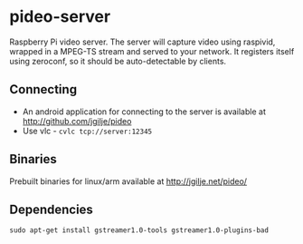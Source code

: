 # pideo-server
Raspberry Pi video server. The server will capture video using raspivid, wrapped in a MPEG-TS stream
and served to your network. It registers itself using zeroconf, so it should be auto-detectable by clients.

## Connecting
* An android application for connecting to the server is available at http://github.com/jgilje/pideo
* Use vlc - `cvlc tcp://server:12345`

## Binaries
Prebuilt binaries for linux/arm available at http://jgilje.net/pideo/

## Dependencies
`sudo apt-get install gstreamer1.0-tools gstreamer1.0-plugins-bad`
